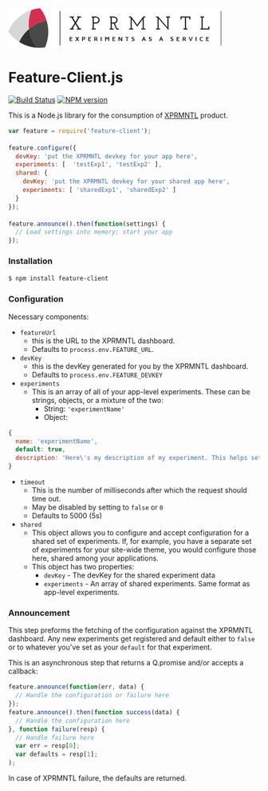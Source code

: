 [![XPRMNTL](https://raw.githubusercontent.com/XPRMNTL/XPRMNTL.github.io/master/images/ghLogo.png)](https://github.com/XPRMNTL/XPRMNTL.github.io)
# Feature-Client.js
[![Build Status](https://travis-ci.org/XPRMNTL/feature-client.js.svg?branch=master)](https://travis-ci.org/XPRMNTL/feature-client.js) [![NPM version](https://img.shields.io/npm/v/feature-client.svg)](https://www.npmjs.org/package/feature-client)

This is a Node.js library for the consumption of [XPRMNTL](https://github.com/XPRMNTL/feature) product.

```js
var feature = require('feature-client');

feature.configure({
  devKey: 'put the XPRMNTL devkey for your app here',
  experiments: [  'testExp1', 'testExp2' ],
  shared: {
    devKey: 'put the XPRMNTL devkey for your shared app here',
    experiments: [ 'sharedExp1', 'sharedExp2' ]
  }
});

feature.announce().then(function(settings) {
  // Load settings into memory; start your app  
});
```

### Installation
```sh
$ npm install feature-client
```

### Configuration
Necessary components:
- `featureUrl`
  - this is the URL to the XPRMNTL dashboard.
  - Defaults to `process.env.FEATURE_URL`.
- `devKey`
  - this is the devKey generated for you by the XPRMNTL dashboard.
  - Defaults to `process.env.FEATURE_DEVKEY`
- `experiments`
  - This is an array of all of your app-level experiments. These can be strings, objects, or a mixture of the two:
    - String: `'experimentName'`
    - Object:
```js
{
  name: 'experimentName',
  default: true,
  description: 'Here\'s my description of my experiment. This helps set context for anyone who wants to know what it is for.'
}
```
- `timeout`
  - This is the number of milliseconds after which the request should time out.
  - May be disabled by setting to `false` or `0`
  - Defaults to 5000 (5s)
- `shared`
  - This object allows you to configure and accept configuration for a shared set of experiments. If, for example, you have a separate set of experiments for your site-wide theme, you would configure those here, shared among your applications.
  - This object has two properties:
    - `devKey` - The devKey for the shared experiment data
    - `experiments` - An array of shared experiments. Same format as app-level experiments.

### Announcement
This step preforms the fetching of the configuration against the XPRMNTL dashboard. Any new experiments get registered and default either to `false` or to whatever you've set as your `default` for that experiment.

This is an asynchronous step that returns a Q.promise and/or accepts a callback:

```js
feature.announce(function(err, data) {
  // Handle the configuration or failure here
});
feature.announce().then(function success(data) {
  // Handle the configuration here
}, function failure(resp) {
  // Handle failure here
  var err = resp[0];
  var defaults = resp[1];
);
```
In case of XPRMNTL failure, the defaults are returned.
